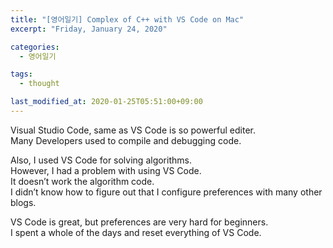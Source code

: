 ```yaml
---
title: "[영어일기] Complex of C++ with VS Code on Mac"  
excerpt: "Friday, January 24, 2020"

categories:
  - 영어일기

tags:
  - thought

last_modified_at: 2020-01-25T05:51:00+09:00
---
```

Visual Studio Code, same as VS Code is so powerful editer.  
Many Developers used to compile and debugging code.  

Also, I used VS Code for solving algorithms.  
However, I had a problem with using VS Code.  
It doesn’t work the algorithm code.  
I didn’t know how to figure out that I configure preferences with many other blogs.  

VS Code is great, but preferences are very hard for beginners.  
I spent a whole of the days and reset everything of VS Code.  

